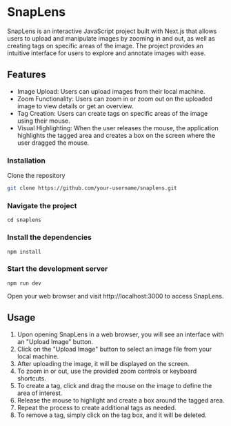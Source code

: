 # SnapLens

SnapLens is an interactive JavaScript project built with Next.js that allows users to upload and manipulate images by zooming in and out, as well as creating tags on specific areas of the image. The project provides an intuitive interface for users to explore and annotate images with ease.

## Features

- Image Upload: Users can upload images from their local machine.
- Zoom Functionality: Users can zoom in or zoom out on the uploaded image to view details or get an overview.
- Tag Creation: Users can create tags on specific areas of the image using their mouse.
- Visual Highlighting: When the user releases the mouse, the application highlights the tagged area and creates a box on the screen where the user dragged the mouse.

### Installation

Clone the repository

```bash
git clone https://github.com/your-username/snaplens.git
```

### Navigate the project

```
cd snaplens
```

### Install the dependencies

```
npm install
```

### Start the development server

```
npm run dev
```

Open your web browser and visit http://localhost:3000 to access SnapLens.

## Usage

1. Upon opening SnapLens in a web browser, you will see an interface with an "Upload Image" button.
2. Click on the "Upload Image" button to select an image file from your local machine.
3. After uploading the image, it will be displayed on the screen.
4. To zoom in or out, use the provided zoom controls or keyboard shortcuts.
5. To create a tag, click and drag the mouse on the image to define the area of interest.
6. Release the mouse to highlight and create a box around the tagged area.
7. Repeat the process to create additional tags as needed.
8. To remove a tag, simply click on the tag box, and it will be deleted.
